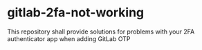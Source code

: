 # gitlab-2fa-not-working
This repository shall provide solutions for problems with your 2FA authenticator app when adding GitLab OTP
